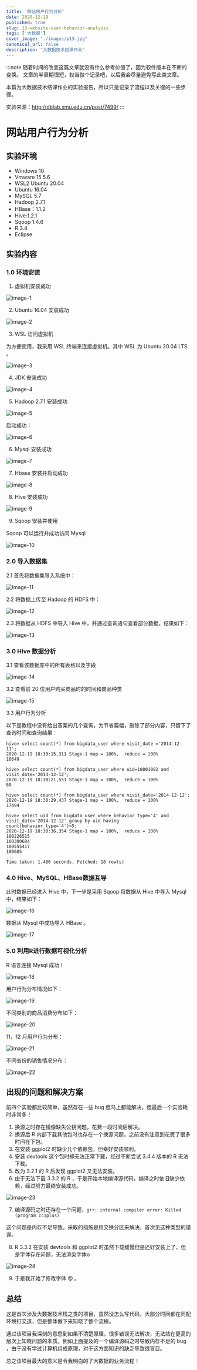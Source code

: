 ```yaml
---
title: '网站用户行为分析'
date: 2020-12-19
published: true
slug: 13-website-user-behavior-analysis
tags: ['大数据']
cover_image: "./images/p13.jpg"
canonical_url: false
description: '大数据技术结课作业'
---
```


:::note
随着时间的改变这篇文章就没有什么参考价值了，因为软件版本在不断的变换。
文章的半衰期很短，权当做个记录吧，以后我会尽量避免写此类文章。

本篇为大数据技术结课作业的实验报告，所以只是记录了流程以及关键的一些步骤。

实验来源：http://dblab.xmu.edu.cn/post/7499/
:::

# 网站用户行为分析

## 实验环境

* Windows 10
* Vmware 15.5.6 
* WSL2 Ubuntu 20.04
* Ubuntu 16.04
* MySQL 5.7
* Hadoop 2.7.1
* HBase：1.1.2
* Hive:1.2.1
* Sqoop 1.4.6
* R 3.4
* Eclipse

## 实验内容

### 1.0 环境安装

1. 虚拟机安装成功

![image-1](https://cdn.jsdelivr.net/gh/weijiew/pic@master/images/image.5woob58qbj80.png)

2. Ubuntu 16.04 安装成功

![image-2](https://cdn.jsdelivr.net/gh/weijiew/pic@master/images/image.1icldwmlfqow.png)

3. WSL 访问虚拟机

为方便使用，我采用 WSL 终端来连接虚拟机。其中 WSL 为 Ubuntu 20.04 LTS 。

![image-3](https://cdn.jsdelivr.net/gh/weijiew/pic@master/images/image.4s4qzbllrs00.png)

4. JDK 安装成功

![image-4](https://cdn.jsdelivr.net/gh/weijiew/pic@master/images/image.51dnmj6djvg0.png)

5. Hadoop 2.7.1 安装成功

![image-5](https://cdn.jsdelivr.net/gh/weijiew/pic@master/images/image.7l9gf0n7w640.png)

启动成功：

![image-6](https://cdn.jsdelivr.net/gh/weijiew/pic@master/images/image.12pmzy9rzfn.png)

6. Mysql 安装成功

![image-7](https://cdn.jsdelivr.net/gh/weijiew/pic@master/images/image.2rbfv7yuj100.png)

7. Hbase 安装并启动成功

![image-8](https://cdn.jsdelivr.net/gh/weijiew/pic@master/images/image.3vglhn5hrtq0.png)

8. Hive 安装成功

![image-9](https://cdn.jsdelivr.net/gh/weijiew/pic@master/images/image.7f4sqgrp8z40.png)

9. Sqoop 安装并使用 

Sqoop 可以运行并成功访问 Mysql

![image-10](https://cdn.jsdelivr.net/gh/weijiew/pic@master/images/image.6qxl6xwr77w0.png)


### 2.0 导入数据集

2.1 首先将数据集导入系统中：

![image-11](https://cdn.jsdelivr.net/gh/weijiew/pic@master/images/image.3ym4j8127bg0.png)

2.2 将数据上传至 Hadoop 的 HDFS 中：

![image-12](https://cdn.jsdelivr.net/gh/weijiew/pic@master/images/image.2fsm115njy80.png)

2.3 将数据从 HDFS 中导入 Hive 中，并通过查询语句查看部分数据，结果如下：

![image-13](https://cdn.jsdelivr.net/gh/weijiew/pic@master/images/image.74epy7ftr1k0.png)

### 3.0 Hive 数据分析

3.1 查看该数据库中的所有表格以及字段

![image-14](https://cdn.jsdelivr.net/gh/weijiew/pic@master/images/image.34cfajwde6y0.png)

3.2 查看前 20 位用户购买商品时的时间和商品种类

![image-15](https://cdn.jsdelivr.net/gh/weijiew/pic@master/images/image.773wkmue75k0.png)

3.3 用户行为分析

以下是教程中没有给出答案的几个查询，为节省篇幅，删除了部分内容，只留下了查询时间和查询结果：

    hive> select count(*) from bigdata_user where visit_date ='2014-12-11';
    2020-12-19 18:30:15,311 Stage-1 map = 100%,  reduce = 100%
    10649

    hive> select count(*) from bigdata_user where uid=10001082 and visit_date='2014-12-12';
    2020-12-19 18:30:21,551 Stage-1 map = 100%,  reduce = 100%
    69

    hive> select count(*) from bigdata_user where visit_date='2014-12-12';
    2020-12-19 18:30:29,437 Stage-1 map = 100%,  reduce = 100%
    17494

    hive> select uid from bigdata_user where behavior_type='4' and visit_date='2014-12-12' group by uid having count(behavior_type='4')>5;
    2020-12-19 18:30:36,354 Stage-1 map = 100%,  reduce = 100%
    100226515
    100300684
    100555417
    100605
    ...
    Time taken: 1.466 seconds, Fetched: 18 row(s)

### 4.0 Hive、MySQL、HBase数据互导

此时数据已经进入 Hive 中，下一步是采用 Sqoop 将数据从 Hive 中导入 Mysql 中，结果如下：

![image-16](https://cdn.jsdelivr.net/gh/weijiew/pic@master/images/image.3ztxxdt3fd00.png)

数据从 Mysql 中成功导入 HBase 。

![image-17](https://cdn.jsdelivr.net/gh/weijiew/pic@master/images/image.t1425qj35m8.png)

### 5.0 利用R进行数据可视化分析

R 语言连接 Mysql 成功！

![image-18](https://cdn.jsdelivr.net/gh/weijiew/pic@master/images/image.5fgxxwfxjb00.png)

用户行为分布情况如下：

![image-19](https://cdn.jsdelivr.net/gh/weijiew/pic@master/images/a2.4npqa811ery0.png)

不同类别的商品消费分布如下：

![image-20](https://cdn.jsdelivr.net/gh/weijiew/pic@master/images/a3.5k6sk11jnr00.png)

11，12 月用户行为分布：

![image-21](https://cdn.jsdelivr.net/gh/weijiew/pic@master/images/a4.8cj09bn03yg.png)

不同省份的销售情况分布：

![image-22](https://cdn.jsdelivr.net/gh/weijiew/pic@master/images/image.30okxmtn5ee0.png)

## 出现的问题和解决方案

前四个实验都比较简单，虽然存在一些 bug 但马上都能解决，但最后一个实验耗时非常多！

1. 换源之时存在镜像缺失公钥问题，花费一段时间后解决。
2. 换源后 R 内部下载其他包时也存在一个换源问题，之前没有注意到花费了很多时间在下包。
3. 在安装 ggplot2 时缺少几个依赖包，但幸好安装顺利。
4. 安装 devtools 这个包时却无法正常下载，经过不断尝试 3.4.4 版本的 R 无法下载。
5. 改为 3.2.1 的 R 后发现 ggplot2 又无法安装。
6. 由于无法下载 3.3.2 的 R ，于是开始本地编译源代码，编译之时依旧缺少依赖，经过努力最终安装成功。

![image-23](https://cdn.jsdelivr.net/gh/weijiew/pic@master/images/image.674ewf9lepg0.png)

7. 编译源码之时还存在一个问题，`g++: internal compiler error: Killed (program cc1plus)`

这个问题是内存不足导致，采取的措施是用交换分区来解决。首次见这种类型的错误。

8. R 3.3.2 在安装 devtools 和 ggplot2 时虽然下载缓慢但是还好安装上了，但是字体存在问题，无法渲染字体o

![image-24](https://cdn.jsdelivr.net/gh/weijiew/pic@master/images/image.22seykq36c9s.png)

9. 于是我开始了修改字体 😡 。

## 总结

这是首次涉及大数据技术栈之类的项目，虽然没怎么写代码，大部分时间都在同配环境打交道，但是整体做下来知晓了整个流程。

通过该项目我深刻的意思到如果不清楚原理，很多错误无法解决，无法站在更高的层次上知晓问题的本质。例如上面提及的一个编译源码之时导致内存不足的 bug ，由于没有学过计算机组成原理，对于这方面知识的缺乏导致很盲目。

总之该项目最大的意义是令我明白的了大数据的业务流程！